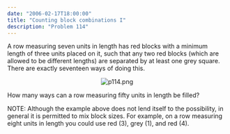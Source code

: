 ```yaml
---
date: "2006-02-17T18:00:00"
title: "Counting block combinations I"
description: "Problem 114"
---
```


<p>A row measuring seven units in length has red blocks with a minimum length of three units placed on it, such that any two red blocks (which are allowed to be different lengths) are separated by at least one grey square. There are exactly seventeen ways of doing this.</p>
<div style="text-align:center;">
<img alt="p114.png" src="/images/p114.png"/></div>
<p>How many ways can a row measuring fifty units in length be filled?</p>
<p class="note">NOTE: Although the example above does not lend itself to the possibility, in general it is permitted to mix block sizes. For example, on a row measuring eight units in length you could use red (3), grey (1), and red (4).</p>

